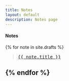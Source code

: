 ```yaml
---
title: Notes
layout: default
description: Notes page
---
```


#### Notes
{% for note in site.drafts %}
>
> <pre><a href="{{ note.url | prepend: site.baseurl }}">{{ note.title }}</a></pre>
>
{% endfor %}
---
